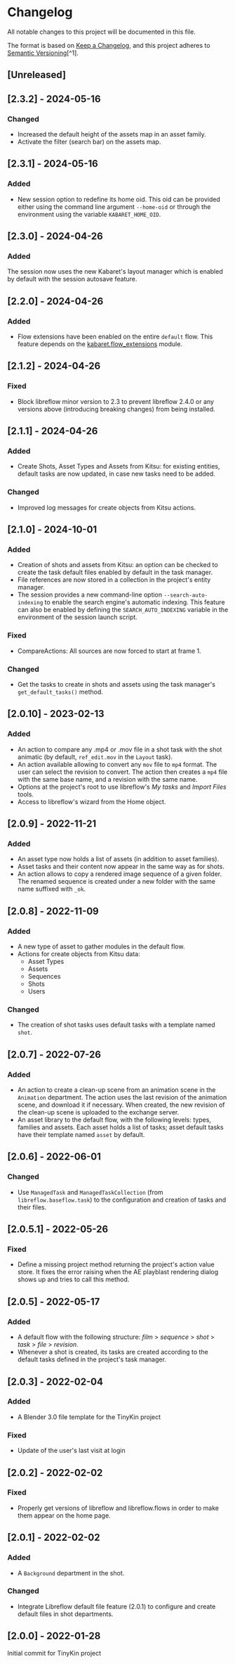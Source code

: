 # Changelog

All notable changes to this project will be documented in this file.

The format is based on [Keep a Changelog](https://keepachangelog.com/en/1.0.0/),
and this project adheres to [Semantic Versioning](https://semver.org/spec/v2.0.0.html)[^1].

<!---
Types of changes

- Added for new features.
- Changed for changes in existing functionality.
- Deprecated for soon-to-be removed features.
- Removed for now removed features.
- Fixed for any bug fixes.
- Security in case of vulnerabilities.

-->

## [Unreleased]

## [2.3.2] - 2024-05-16

### Changed

* Increased the default height of the assets map in an asset family.
* Activate the filter (search bar) on the assets map.

## [2.3.1] - 2024-05-16

### Added

* New session option to redefine its home oid. This oid can be provided either using the command line argument `--home-oid` or through the environment using the variable `KABARET_HOME_OID`.

## [2.3.0] - 2024-04-26

### Added

The session now uses the new Kabaret's layout manager which is enabled by default with the session autosave feature.

## [2.2.0] - 2024-04-26

### Added

* Flow extensions have been enabled on the entire `default` flow. This feature depends on the [kabaret.flow_extensions](https://gitlab.com/kabaretstudio/kabaret.flow_extensions) module.

## [2.1.2] - 2024-04-26

### Fixed

* Block libreflow minor version to 2.3 to prevent libreflow 2.4.0 or any versions above (introducing breaking changes) from being installed.

## [2.1.1] - 2024-04-26

### Added

* Create Shots, Asset Types and Assets from Kitsu: for existing entities, default tasks are now updated, in case new tasks need to be added.

### Changed

* Improved log messages for create objects from Kitsu actions.

## [2.1.0] - 2024-10-01

### Added

* Creation of shots and assets from Kitsu: an option can be checked to create the task default files enabled by default in the task manager.
* File references are now stored in a collection in the project's entity manager.
* The session provides a new command-line option `--search-auto-indexing` to enable the search engine's automatic indexing. This feature can also be enabled by defining the `SEARCH_AUTO_INDEXING` variable in the environment of the session launch script.

### Fixed

* CompareActions: All sources are now forced to start at frame 1.

### Changed

* Get the tasks to create in shots and assets using the task manager's `get_default_tasks()` method.

## [2.0.10] - 2023-02-13

### Added

* An action to compare any .mp4 or .mov file in a shot task with the shot animatic (by default, `ref_edit.mov` in the `Layout` task).
* An action available allowing to convert any `mov` file to `mp4` format. The user can select the revision to convert. The action then creates a `mp4` file with the same base name, and a revision with the same name.
* Options at the project's root to use libreflow's *My tasks* and *Import Files* tools.
* Access to libreflow's wizard from the Home object.

## [2.0.9] - 2022-11-21

### Added

* An asset type now holds a list of assets (in addition to asset families).
* Asset tasks and their content now appear in the same way as for shots.
* An action allows to copy a rendered image sequence of a given folder. The renamed sequence is created under a new folder with the same name suffixed with `_ok`.

## [2.0.8] - 2022-11-09

### Added

* A new type of asset to gather modules in the default flow.
* Actions for create objects from Kitsu data:
  - Asset Types
  - Assets
  - Sequences
  - Shots
  - Users

### Changed

* The creation of shot tasks uses default tasks with a template named `shot`.

## [2.0.7] - 2022-07-26

### Added

* An action to create a clean-up scene from an animation scene in the `Animation` department. The action uses the last revision of the animation scene, and download it if necessary. When created, the new revision of the clean-up scene is uploaded to the exchange server.
* An asset library to the default flow, with the following levels: types, families and assets. Each asset holds a list of tasks; asset default tasks have their template named `asset` by default.

## [2.0.6] - 2022-06-01

### Changed

* Use `ManagedTask` and `ManagedTaskCollection` (from `libreflow.baseflow.task`) to the configuration and creation of tasks and their files.

## [2.0.5.1] - 2022-05-26

### Fixed

* Define a missing project method returning the project's action value store. It fixes the error raising when the AE playblast rendering dialog shows up and tries to call this method.

## [2.0.5] - 2022-05-17

### Added

* A default flow with the following structure: *film* > *sequence* > *shot* > *task* > *file* > *revision*.
* Whenever a shot is created, its tasks are created according to the default tasks defined in the project's task manager.

## [2.0.3] - 2022-02-04

### Added

* A Blender 3.0 file template for the TinyKin project

### Fixed

* Update of the user's last visit at login

## [2.0.2] - 2022-02-02

### Fixed

* Properly get versions of libreflow and libreflow.flows in order to make them appear on the home page.

## [2.0.1] - 2022-02-02

### Added

* A `Background` department in the shot.

### Changed

* Integrate Libreflow default file feature (2.0.1) to configure and create default files in shot departments.

## [2.0.0] - 2022-01-28

Initial commit for TinyKin project